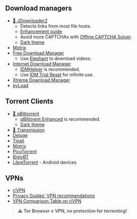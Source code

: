 ## Download managers

- [🌟 JDownloader2](https://jdownloader.org/jdownloader2)
  - Detects links from most file hosts.
  - [Enhancement guide](https://www.reddit.com/12axfj3)
  - Avoid more CAPTCHAs with [Offline CAPTCHA Solver](https://github.com/cracker0dks/CaptchaSolver).
  - [Dark theme](https://support.jdownloader.org/Knowledgebase/Article/View/dark-mode-theme)
- [Motrix](https://motrix.app)
- [Free Download Manager](https://www.freedownloadmanager.org)
  - Use [Elephant](https://github.com/meowcateatrat/elephant) to download videos.
- [Internet Download Manager](https://internetdownloadmanager.com)
  - [IDMHelper](https://github.com/unamer/IDMHelper) is recommended.
  - Use [IDM Trial Reset](https://github.com/J2TEAM/idm-trial-reset) for infinite use.
- [Xtreme Download Manager](https://github.com/subhra74/xdm)
- [pyLoad](https://pyload.net)

## Torrent Clients

- [🌟 qBittorrent](https://www.qbittorrent.org)
  - [qBittorent Enhanced](https://github.com/c0re100/qBittorrent-Enhanced-Edition) is recommended.
  - [Dark theme](https://draculatheme.com/qbittorrent)
- [🌟 Transmission](https://transmissionbt.com)
- [Deluge](https://dev.deluge-torrent.org)
- [Tixati](https://tixati.com)
- [Motrix](https://motrix.app)
- [PicoTorrent](https://picotorrent.org)
- [BiglyBT](https://www.biglybt.com)
- [LibreTorrent](https://github.com/proninyaroslav/libretorrent) - Android devices

## VPNs

- [r/VPN](https://www.reddit.com/r/VPN)
- [Privacy Guides' VPN recommendations](https://www.privacyguides.org/vpn)
- [VPN Comparison Table on r/VPN](https://www.reddit.com/m736zt)

> :warning: **Tor Browser ≠ VPN, no protection for torrenting!**
